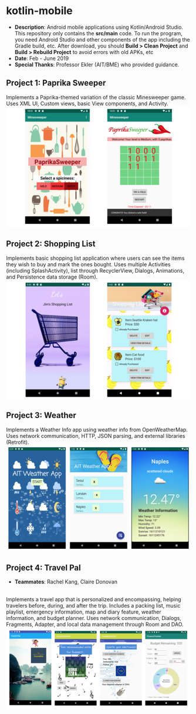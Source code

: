 # kotlin-mobile
* **Description**: Android mobile applications using Kotlin/Android Studio. This repository only contains the **src/main** code. To run the program, you need Android Studio and other components of the app including the Gradle build, etc. After download, you should **Build > Clean Project** and **Build > Rebuild Project** to avoid errors with old APKs, etc
* **Date**: Feb - June 2019
* **Special Thanks**: Professor Ekler (AIT/BME) who provided guidance.

## Project 1: Paprika Sweeper <br>
Implements a Paprika-themed variation of the classic Minesweeper game. Uses XML UI, Custom views, basic View components, and Activity.
![Screenshot](Paprika.png)

## Project 2: Shopping List <br>
Implements basic shopping list application where users can see the items they wish to buy and mark the ones bought. Uses multiple Activities (including SplashActivity), list through RecyclerView, Dialogs, Animations, and Persistence data storage (Room).
![Screenshot](Shopping.png)

## Project 3: Weather <br>
Implements a Weather Info app using weather info from OpenWeatherMap. Uses network communication, HTTP, JSON parsing, and external libraries (Retrofit).
![Screenshot](Weather.png)

## Project 4: Travel Pal <br>
* **Teammates**: Rachel Kang, Claire Donovan <br><br>

Implements a travel app that is personalized and encompassing, helping travelers before, during, and after the trip. Includes a packing list, music playlist, emergency information, map and diary feature, weather information, and budget planner. Uses network communication, Dialogs, Fragments, Adapter, and local data management through Room and DAO.
![Screenshot](TravelPal.png)
